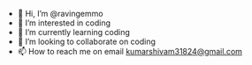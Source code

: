 - 👋 Hi, I’m @ravingemmo
- 👀 I’m interested in coding
- 🌱 I’m currently learning coding
- 💞️ I’m looking to collaborate on coding
- 📫 How to reach me on email kumarshivam31824@gmail.com

<!---
ravingemmo/ravingemmo is a ✨ special ✨ repository because its `README.md` (this file) appears on your GitHub profile.
You can click the Preview link to take a look at your changes.
--->
